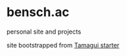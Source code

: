 # bensch.ac

personal site and projects

site bootstrapped from [Tamagui starter](./TAMAGUI_STARTER.md)
